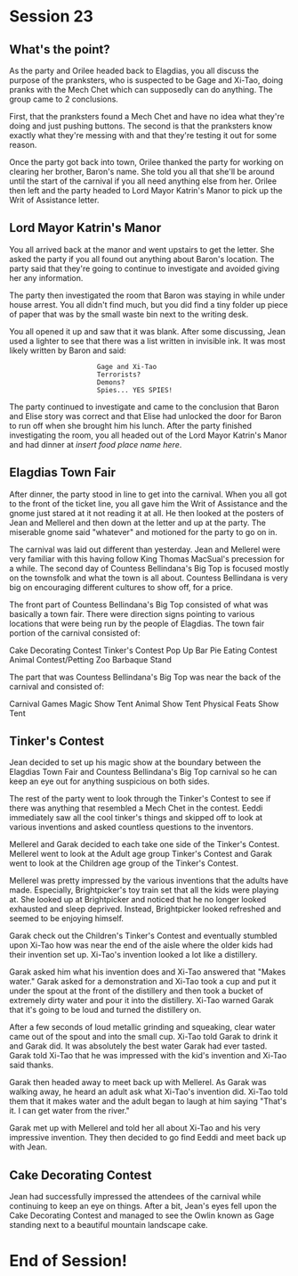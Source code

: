 # Session 23

## What's the point?

As the party and Orilee headed back to Elagdias, you all discuss the purpose of the pranksters, who is suspected to be Gage and Xi-Tao, doing pranks with the Mech Chet which can supposedly can do anything. The group came to 2 conclusions. 

First, that the pranksters found a Mech Chet and have no idea what they're doing and just pushing buttons. The second is that the pranksters know exactly what they're messing with and that they're testing it out for some reason. 

Once the party got back into town, Orilee thanked the party for working on clearing her brother, Baron's name. She told you all that she'll be around until the start of the carnival if you all need anything else from her. Orilee then left and the party headed to Lord Mayor Katrin's Manor to pick up the Writ of Assistance letter. 

## Lord Mayor Katrin's Manor 

You all arrived back at the manor and went upstairs to get the letter. She asked the party if you all found out anything about Baron's location. The party said that they're going to continue to investigate and avoided giving her any information. 

The party then investigated the room that Baron was staying in while under house arrest. You all didn't find much, but you did find a tiny folder up piece of paper that was by the small waste bin next to the writing desk.

You all opened it up and saw that it was blank. After some discussing, Jean used a lighter to see that there was a list written in invisible ink. It was most likely written by Baron and said:

                          Gage and Xi-Tao
                          Terrorists?
                          Demons?
                          Spies... YES SPIES!

The party continued to investigate and came to the conclusion that Baron and Elise story was correct and that Elise had unlocked the door for Baron to run off when she brought him his lunch. After the party finished investigating the room, you all headed out of the Lord Mayor Katrin's Manor and had dinner at *insert food place name here*. 

## Elagdias Town Fair

After dinner, the party stood in line to get into the carnival. When you all got to the front of the ticket line, you all gave him the Writ of Assistance and the gnome just stared at it not reading it at all. He then looked at the posters of Jean and Mellerel and then down at the letter and up at the party. The miserable gnome said "whatever" and motioned for the party to go on in. 

The carnival was laid out different than yesterday. Jean and Mellerel were very familiar with this having follow King Thomas MacSual's precession for a while. The second day of Countess Bellindana's Big Top is focused mostly on the townsfolk and what the town is all about. Countess Bellindana is very big on encouraging different cultures to show off, for a price. 

The front part of Countess Bellindana's Big Top consisted of what was basically a town fair. There were direction signs pointing to various locations that were being run by the people of Elagdias. The town fair portion of the carnival consisted of:

Cake Decorating Contest
Tinker's Contest
Pop Up Bar
Pie Eating Contest
Animal Contest/Petting Zoo
Barbaque Stand

The part that was Countess Bellindana's Big Top was near the back of the carnival and consisted of:

Carnival Games
Magic Show Tent
Animal Show Tent
Physical Feats Show Tent

## Tinker's Contest

Jean decided to set up his magic show at the boundary between the Elagdias Town Fair and Countess Bellindana's Big Top carnival so he can keep an eye out for anything suspicious on both sides. 

The rest of the party went to look through the Tinker's Contest to see if there was anything that resembled a Mech Chet in the contest. Eeddi immediately saw all the cool tinker's things and skipped off to look at various inventions and asked countless questions to the inventors. 

Mellerel and Garak decided to each take one side of the Tinker's Contest. Mellerel went to look at the Adult age group Tinker's Contest and Garak went to look at the Children age group of the Tinker's Contest. 

Mellerel was pretty impressed by the various inventions that the adults have made. Especially, Brightpicker's toy train set that all the kids were playing at. She looked up at Brightpicker and noticed that he no longer looked exhausted and sleep deprived. Instead, Brightpicker looked refreshed and seemed to be enjoying himself. 

Garak check out the Children's Tinker's Contest and eventually stumbled upon Xi-Tao how was near the end of the aisle where the older kids had their invention set up. Xi-Tao's invention looked a lot like a distillery. 

Garak asked him what his invention does and Xi-Tao answered that "Makes water." Garak asked for a demonstration and Xi-Tao took a cup and put it under the spout at the front of the distillery and then took a bucket of extremely dirty water and pour it into the distillery. Xi-Tao warned Garak that it's going to be loud and turned the distillery on. 

After a few seconds of loud metallic grinding and squeaking, clear water came out of the spout and into the small cup. Xi-Tao told Garak to drink it and Garak did. It was absolutely the best water Garak had ever tasted. Garak told Xi-Tao that he was impressed with the kid's invention and Xi-Tao said thanks. 

Garak then headed away to meet back up with Mellerel. As Garak was walking away, he heard an adult ask what Xi-Tao's invention did. Xi-Tao told them that it makes water and the adult began to laugh at him saying "That's it. I can get water from the river." 

Garak met up with Mellerel and told her all about Xi-Tao and his very impressive invention. They then decided to go find Eeddi and meet back up with Jean. 

## Cake Decorating Contest

Jean had successfully impressed the attendees of the carnival while continuing to keep an eye on things. After a bit, Jean's eyes fell upon the Cake Decorating Contest and managed to see the Owlin known as Gage standing next to a beautiful mountain landscape cake. 

# End of Session!
